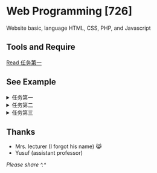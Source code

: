 # Web Programming [726]
Website basic, language HTML, CSS, PHP, and Javascript

## Tools and Require
[Read 任务第一](https://github.com/Dhn-nys/web1/tree/main/1.%20%E4%BB%BB%E5%8A%A1%E7%AC%AC%E4%B8%80)

## See Example
<details>
  <summary>任务第一</summary>
  <p>
  <ul>
    <li>Tools, Require, and alternative</li>
  </ul>
  </p>
</details>

<details>
  <summary>任务第二</summary>
  <p>
  <ul>
    <li>Examples of using HTML scripts</li>
    <li>Example of a script using HTML tags</li>
    <li>Example of Making Tables Using HTML</li>
    <li>Use of Cellpadding & Cellspacing</li>
    <li>Use of Colspan and Rowspan</li>
    <li>Task</li>
  </ul>
  </p>
</details>

<details>
  <summary>任务第三</summary>
  <p>
  <ul>
    <li>PHP script example</li>
    <li>Variable</li>
    <li>Data Type</li>
    <li>Example of a constant and comment</li>
    <li>Task</li>
  </ul>
  </p>
</details>
    
## Thanks
- Mrs. lecturer (I forgot his name) 😹 
- Yusuf (assistant professor)

<i>Please share ^.^</i>
